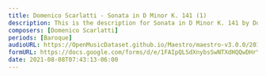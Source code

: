 ```yaml
---
title: Domenico Scarlatti - Sonata in D Minor K. 141 (1)
description: This is the description for Sonata in D Minor K. 141 by Domenico Scarlatti
composers: [Domenico Scarlatti]
periods: [Baroque]
audioURL: https://OpenMusicDataset.github.io/Maestro/maestro-v3.0.0/2018/MIDI-Unprocessed_Recital9-11_MID--AUDIO_09_R1_2018_wav--6.midi
formURL: https://docs.google.com/forms/d/e/1FAIpQLSdXnybsSwNTXdHQQwDHrYwnRvSUbOUcxBaPeM0CkH0YKh9lMA/viewform
date: 2021-08-08T07:43:13-06:00
---
```

